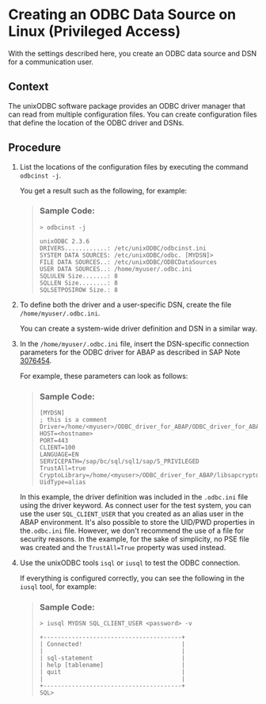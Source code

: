 <!-- loiod63fc2e78bae4405a09a4e7f7ea9f819 -->

# Creating an ODBC Data Source on Linux \(Privileged Access\)

With the settings described here, you create an ODBC data source and DSN for a communication user.



<a name="loiod63fc2e78bae4405a09a4e7f7ea9f819__context_c4w_rt5_msb"/>

## Context

The unixODBC software package provides an ODBC driver manager that can read from multiple configuration files. You can create configuration files that define the location of the ODBC driver and DSNs.



## Procedure

1.  List the locations of the configuration files by executing the command `odbcinst -j`.

    You get a result such as the following, for example:

    > ### Sample Code:  
    > ```
    > > odbcinst -j
    > 
    > unixODBC 2.3.6
    > DRIVERS............: /etc/unixODBC/odbcinst.ini
    > SYSTEM DATA SOURCES: /etc/unixODBC/odbc. [MYDSN]>
    > FILE DATA SOURCES..: /etc/unixODBC/ODBCDataSources
    > USER DATA SOURCES..: /home/myuser/.odbc.ini
    > SQLULEN Size.......: 8
    > SQLLEN Size........: 8
    > SQLSETPOSIROW Size.: 8
    > 
    > ```

2.  To define both the driver and a user-specific DSN, create the file `/home/myuser/.odbc.ini`.

    You can create a system-wide driver definition and DSN in a similar way.

3.  In the `/home/myuser/.odbc.ini` file, insert the DSN-specific connection parameters for the ODBC driver for ABAP as described in SAP Note [3076454](https://launchpad.support.sap.com/#/notes/3076454).

    For example, these parameters can look as follows:

    > ### Sample Code:  
    > ```
    > [MYDSN]
    > ; this is a comment
    > Driver=/home/<myuser>/ODBC_driver_for_ABAP/ODBC_driver_for_ABAP.so
    > HOST=<hostname>
    > PORT=443
    > CLIENT=100
    > LANGUAGE=EN
    > SERVICEPATH=/sap/bc/sql/sql1/sap/S_PRIVILEGED
    > TrustAll=true
    > CryptoLibrary=/home/<myuser>/ODBC_driver_for_ABAP/libsapcrypto.so
    > UidType=alias
    > ```

    In this example, the driver definition was included in the `.odbc.ini` file using the driver keyword. As connect user for the test system, you can use the user `SQL_CLIENT_USER` that you created as an alias user in the ABAP environment. It's also possible to store the UID/PWD properties in the`.odbc.ini` file. However, we don't recommend the use of a file for security reasons. In the example, for the sake of simplicity, no PSE file was created and the `TrustAll=True` property was used instead.

4.  Use the unixODBC tools `isql` or `iusql` to test the ODBC connection.

    If everything is configured correctly, you can see the following in the `iusql` tool, for example:

    > ### Sample Code:  
    > ```
    > > iusql MYDSN SQL_CLIENT_USER <password> -v
    > 
    > +---------------------------------------+
    > | Connected!                            |
    > |                                       |
    > | sql-statement                         |
    > | help [tablename]                      |
    > | quit                                  |
    > |                                       |
    > +---------------------------------------+
    > SQL>
    > ```


